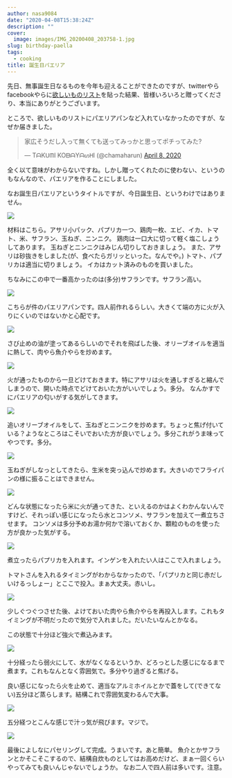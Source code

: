 ```yaml
---
author: nasa9084
date: "2020-04-08T15:38:24Z"
description: ""
cover:
  image: images/IMG_20200408_203758-1.jpg
slug: birthday-paella
tags:
  - cooking
title: 誕生日パエリア
---
```



先日、無事誕生日なるものを今年も迎えることができたのですが、twitterやらfacebookやらに[欲しいものリスト](https://www.amazon.jp/hz/wishlist/ls/901D5E6QYC2X?ref_=wl_share)を貼った結果、皆様いろいろと贈ってくださり、本当にありがとうございます。

ところで、欲しいものリストにパエリアパンなど入れていなかったのですが、なぜか届きました。

<blockquote class="twitter-tweet"><p lang="ja" dir="ltr">家広そうだし入って無くても送ってみっかと思ってポチってみた?</p>&mdash; TᗩKᑌᗰI KOᗷᗩYᗩᔕᕼI (@chamaharun) <a href="https://twitter.com/chamaharun/status/1247704520060063745?ref_src=twsrc%5Etfw">April 8, 2020</a></blockquote>
<script async src="https://platform.twitter.com/widgets.js" charset="utf-8"></script>

全く以て意味がわからないですね。しかし贈ってくれたのに使わない、というのもなんなので、パエリアを作ることにしました。

なお誕生日パエリアというタイトルですが、今日誕生日、というわけではありません。

![](images/IMG_20200408_195036.jpg)

材料はこちら。アサリ小パック、パプリカ一つ、鶏肉一枚、エビ、イカ、トマト、米、サフラン、玉ねぎ、ニンニク。
鶏肉は一口大に切って軽く塩こしょうしてあります。
玉ねぎとニンニクはみじん切りしておきましょう。
また、アサリは砂抜きをしました(が、食べたらガリッといった。なんでや。)
トマト、パプリカは適当に切りましょう。
イカはカット済みのものを買いました。

ちなみにこの中で一番高かったのは(多分)サフランです。サフラン高い。

![](images/IMG_20200408_195341.jpg)

こちらが件のパエリアパンです。四人前作れるらしい。大きくて端の方に火が入りにくいのではないかと心配です。

![](images/IMG_20200408_195709.jpg)

さび止めの油が塗ってあるらしいのでそれを飛ばした後、オリーブオイルを適当に熱して、肉やら魚介やらを炒めます。

![](images/IMG_20200408_200651.jpg)

火が通ったものから一旦どけておきます。特にアサリは火を通しすぎると縮んでしまうので、開いた時点でどけておいた方がいいでしょう。多分。
なんかすでにパエリアの匂いがする気がしてきます。

![](images/IMG_20200408_200842.jpg)

追いオリーブオイルをして、玉ねぎとニンニクを炒めます。ちょっと焦げ付いている？ようなところはこそいでおいた方が良いでしょう。多分これがうま味ってやつです。多分。

![](images/IMG_20200408_200913.jpg)

玉ねぎがしなっとしてきたら、生米を突っ込んで炒めます。大きいのでフライパンの様に振ることはできません。

![](images/IMG_20200408_201332.jpg)

どんな状態になったら米に火が通ってきた、といえるのかはよくわかんないんですけど、それっぽい感じになったら水とコンソメ、サフランを加えて一煮立ちさせます。
コンソメは多分予めお湯か何かで溶いておくか、顆粒のものを使った方が良かった気がする。

![](images/IMG_20200408_201553_MP.jpg)

煮立ったらパプリカを入れます。インゲンを入れたい人はここで入れましょう。

トマトさんを入れるタイミングがわからなかったので、「パプリカと同じ赤だしいけるっしょー」とここで投入。まぁ大丈夫。赤いし。

![](images/IMG_20200408_201812.jpg)

少しぐつぐつさせた後、よけておいた肉やら魚介やらを再投入します。これもタイミングが不明だったので気分で入れました。だいたいなんとかなる。

この状態で十分ほど強火で煮込みます。

![](images/IMG_20200408_202849_MP.jpg)

十分経ったら弱火にして、水がなくなるというか、どろっとした感じになるまで煮ます。これもなんとなく雰囲気で。多分やり過ぎると焦げる。

良い感じになったら火を止めて、適当なアルミホイルとかで蓋をして(できてない)五分ほど蒸らします。結構これで雰囲気変わるんで大事。

![](images/IMG_20200408_203457_MP.jpg)

五分経つとこんな感じで汁っ気が飛びます。マジで。

![](images/IMG_20200408_203758.jpg)

最後によしなにパセリングして完成。うまいです。あと簡単。
魚介とかサフランとかそこそこするので、結構自炊ものとしてはお高めだけど、まぁ一回くらいやってみても良いんじゃないでしょうか。
なお二人で四人前は多いです。注意。




